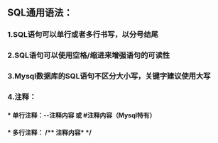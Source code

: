 ## SQL通用语法：

###   1.SQL语句可以单行或者多行书写，以分号结尾

###   2.SQL语句可以使用空格/缩进来增强语句的可读性

###  3.Mysql数据库的SQL语句不区分大小写，关键字建议使用大写



### 4.注释：

####     * 单行注释：--注释内容 或  #注释内容（Mysql特有）

####     * 多行注释： /**  注释内容*   */	